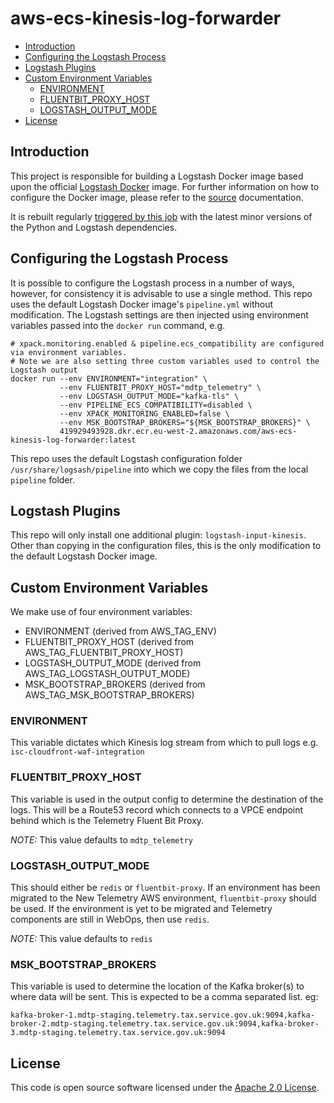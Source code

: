 # aws-ecs-kinesis-log-forwarder

<!-- toc -->

- [Introduction](#introduction)
- [Configuring the Logstash Process](#configuring-the-logstash-process)
- [Logstash Plugins](#logstash-plugins)
- [Custom Environment Variables](#custom-environment-variables)
  * [ENVIRONMENT](#environment)
  * [FLUENTBIT_PROXY_HOST](#fluentbit_proxy_host)
  * [LOGSTASH_OUTPUT_MODE](#logstash_output_mode)
- [License](#license)

<!-- tocstop -->

## Introduction

This project is responsible for building a Logstash Docker image based upon the official
[Logstash Docker](https://hub.docker.com/_/logstash) image. For further information on how to configure the
Docker image, please refer to the [source](https://www.elastic.co/guide/en/logstash/current/docker-config.html)
documentation.

It is rebuilt regularly [triggered by this job](https://jenkins.tools.management.tax.service.gov.uk/job/docker/job/multibranch-triggers/job/rebuild-cron/) 
with the latest minor versions of the Python and Logstash dependencies.

## Configuring the Logstash Process

It is possible to configure the Logstash process in a number of ways, however, for consistency it is advisable to use a
single method. This repo uses the default Logstash Docker image's `pipeline.yml` without modification. The Logstash
settings are then injected using environment variables passed into the `docker run` command, e.g.

```shell
# xpack.monitoring.enabled & pipeline.ecs_compatibility are configured via environment variables.
# Note we are also setting three custom variables used to control the Logstash output
docker run --env ENVIRONMENT="integration" \
           --env FLUENTBIT_PROXY_HOST="mdtp_telemetry" \
           --env LOGSTASH_OUTPUT_MODE="kafka-tls" \
           --env PIPELINE_ECS_COMPATIBILITY=disabled \
           --env XPACK_MONITORING_ENABLED=false \
           --env MSK_BOOTSTRAP_BROKERS="${MSK_BOOTSTRAP_BROKERS}" \
           419929493928.dkr.ecr.eu-west-2.amazonaws.com/aws-ecs-kinesis-log-forwarder:latest
```

This repo uses the default Logstash configuration folder `/usr/share/logsash/pipeline` into which we copy the files
from the local `pipeline` folder.

## Logstash Plugins

This repo will only install one additional plugin: `logstash-input-kinesis`. Other than copying in the configuration
files, this is the only modification to the default Logstash Docker image.

## Custom Environment Variables

We make use of four environment variables:
* ENVIRONMENT (derived from AWS_TAG_ENV)
* FLUENTBIT_PROXY_HOST (derived from AWS_TAG_FLUENTBIT_PROXY_HOST)
* LOGSTASH_OUTPUT_MODE (derived from AWS_TAG_LOGSTASH_OUTPUT_MODE)
* MSK_BOOTSTRAP_BROKERS (derived from AWS_TAG_MSK_BOOTSTRAP_BROKERS)

### ENVIRONMENT
This variable dictates which Kinesis log stream from which to pull logs e.g. `isc-cloudfront-waf-integration`

### FLUENTBIT_PROXY_HOST
This variable is used in the output config to determine the destination of the logs. This will be a Route53 record which
connects to a VPCE endpoint behind which is the Telemetry Fluent Bit Proxy.

*NOTE:* This value defaults to `mdtp_telemetry`

### LOGSTASH_OUTPUT_MODE
This should either be `redis` or `fluentbit-proxy`. If an environment has been migrated to the New Telemetry AWS
environment, `fluentbit-proxy` should be used. If the environment is yet to be migrated and Telemetry components are
still in WebOps, then use `redis`.

*NOTE:* This value defaults to `redis`

### MSK_BOOTSTRAP_BROKERS
This variable is used to determine the location of the Kafka broker(s) to where data will be sent.
This is expected to be a comma separated list. eg:

```
kafka-broker-1.mdtp-staging.telemetry.tax.service.gov.uk:9094,kafka-broker-2.mdtp-staging.telemetry.tax.service.gov.uk:9094,kafka-broker-3.mdtp-staging.telemetry.tax.service.gov.uk:9094
```

## License

This code is open source software licensed under the [Apache 2.0 License]("http://www.apache.org/licenses/LICENSE-2.0.html").
